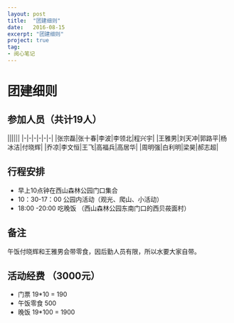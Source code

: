 ```yaml
---
layout: post
title:  "团建细则"
date:   2016-08-15
excerpt: "团建细则"
project: true
tag:
- 阅心笔记 
---
```


# 团建细则
## 参加人员（共计19人）
||||||
|-|-|-|-|-|-|
|张宗磊|张十春|李波|李领北|程兴宇|
|王雅男|刘天冲|郭路平|杨冰洁|付晓辉|
|乔凉|李文恒|王飞|高福兵|高居华|
|周明强|白利明|梁昊|郝志超|
## 行程安排
* 早上10点钟在西山森林公园门口集合
* 10：30-17：00 公园内活动（观光、爬山、小活动）
* 18:00 -20:00 吃晚饭 （西山森林公园东南门口的西贝莜面村）

## 备注

午饭付晓辉和王雅男会带零食，因后勤人员有限，所以水要大家自带。

## 活动经费 （3000元）
* 门票 19*10 = 190
* 午饭零食 500
* 晚饭 19*100 = 1900

## 
